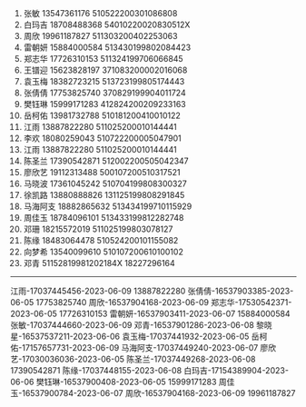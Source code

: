 1. 张敏 13547361176 510522200301086808
2. 白玛吉 18708488368 54010220020830512X
3. 周欣 19961187827 511303200402253063
4. 雷朝妍 15884000584 513430199802084423
5. 郑志华 17726310153 511324199706066845
6. 王镨迎 15623828197 371083200002016068
7. 袁玉梅 18382723215 513723199805174443
8. 张倩倩 17753825740 370829199904011724
9. 樊钰琳 15999171283 412824200209233163
10. 岳柯佑 13981732788 510181200410010122
11. 江雨 13887822280 511025200010144441
12. 李欢 18080259043 510722200005047901
13. 江雨 13887822280 511025200010144441
14. 陈圣兰 17390542871 512002200505042347
15. 廖欣艺 19112313488 500107200510317521
16. 马晓波 17361045242 510704199808300327
17. 徐凯路 13880888826 131125199808291845
18. 马海阿支 18882865632 513434199710115929
19. 周佳玉 18784096101 513433199812282748
20. 邓珊 18215572019 511025199803078127
21. 陈缘 18483064478 510524200101155082
22. 向梦希 13540099610 510107200610100102
23. 邓青 51152819981202184X 18227296164

---

江雨-17037445456-2023-06-09 13887822280
张倩倩-16537903385-2023-06-05 17753825740
周欣-16537904168-2023-06-09
郑志华-17530542371-2023-06-05 17726310153
雷朝妍-16537903411-2023-06-07 15884000584
张敏-17037444660-2023-06-09
邓青-16537901286-2023-06-08
黎晓星-16537537211-2023-06-06
袁玉梅-17037441932-2023-06-05
岳柯佑-17157657731-2023-06-09
马海阿支-17037449240-2023-06-07
廖欣艺-17030036036-2023-06-05
陈圣兰-17037449268-2023-06-08 17390542871
陈缘-17037448155-2023-06-08
白玛吉-17154389904-2023-06-06
樊钰琳-16537900408-2023-06-05 15999171283
周佳玉-16537900784-2023-06-07
周欣-16537904168-2023-06-09 19961187827
